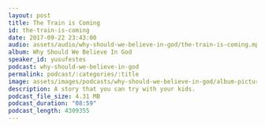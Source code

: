 ```yaml
---
layout: post
title: The Train is Coming
id: the-train-is-coming
date: 2017-09-22 23:43:00
audio: assets/audio/why-should-we-believe-in-god/the-train-is-coming.mp3
album: Why Should We Believe In God
speaker_id: yusufestes
podcast: why-should-we-believe-in-god
permalink: podcast/:categories/:title
image: assets/images/podcasts/why-should-we-believe-in-god/album-picture-small.jpg
description: A story that you can try with your kids.
podcast_file_size: 4.31 MB
podcast_duration: "08:59"
podcast_length: 4309355
---
```


